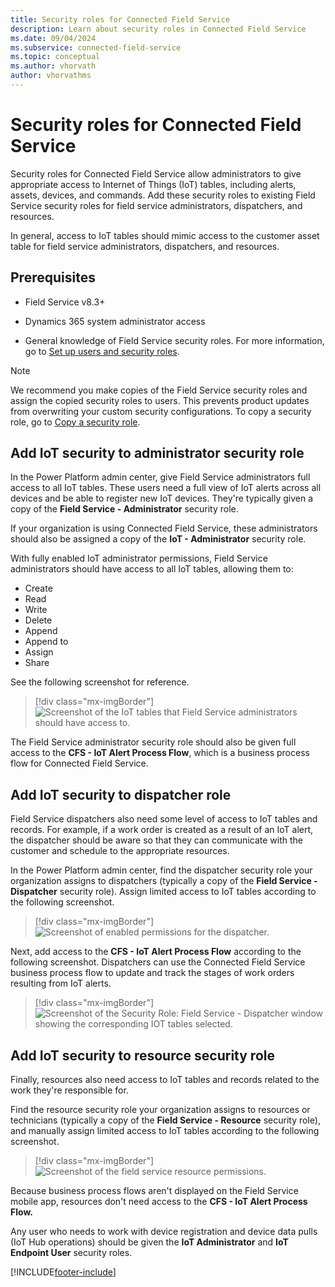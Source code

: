 ```yaml
---
title: Security roles for Connected Field Service
description: Learn about security roles in Connected Field Service
ms.date: 09/04/2024
ms.subservice: connected-field-service
ms.topic: conceptual
ms.author: vhorvath
author: vhorvathms
---
```


# Security roles for Connected Field Service

Security roles for Connected Field Service allow administrators to give appropriate access to Internet of Things (IoT) tables, including alerts, assets, devices, and commands. Add these security roles to existing Field Service security roles for field service administrators, dispatchers, and resources.

In general, access to IoT tables should mimic access to the customer asset table for field service administrators, dispatchers, and resources.

## Prerequisites

- Field Service v8.3+

- Dynamics 365 system administrator access

- General knowledge of Field Service security roles. For more information, go to [Set up users and security roles](users-licenses-permissions.md).

> [!Note]
> We recommend you make copies of the Field Service security roles and assign the copied security roles to users. This prevents product updates from overwriting your custom security configurations. To copy a security role, go to [Copy a security role](/power-platform/admin/database-security).

## Add IoT security to administrator security role

In the Power Platform admin center, give Field Service administrators full access to all IoT tables. These users need a full view of IoT alerts across all devices and be able to register new IoT devices. They're typically given a copy of the **Field Service - Administrator** security role.

If your organization is using Connected Field Service, these administrators should also be assigned a copy of the **IoT - Administrator** security role.

With fully enabled IoT administrator permissions, Field Service administrators should have access to all IoT tables, allowing them to:

- Create
- Read
- Write
- Delete
- Append
- Append to
- Assign
- Share

See the following screenshot for reference.

> [!div class="mx-imgBorder"]
> ![Screenshot of the IoT tables that Field Service administrators should have access to.](media/cfs-security-role-administrator.png)

The Field Service administrator security role should also be given full access to the **CFS - IoT Alert Process Flow**, which is a business process flow for Connected Field Service.

## Add IoT security to dispatcher role

Field Service dispatchers also need some level of access to IoT tables and records. For example, if a work order is created as a result of an IoT alert, the dispatcher should be aware so that they can communicate with the customer and schedule to the appropriate resources.

In the Power Platform admin center, find the dispatcher security role your organization assigns to dispatchers (typically a copy of the **Field Service - Dispatcher** security role). Assign limited access to IoT tables according to the following screenshot.

> [!div class="mx-imgBorder"]
> ![Screenshot of enabled permissions for the dispatcher.](media/cfs-security-role-dispatcher.png)

Next, add access to the **CFS - IoT Alert Process Flow** according to the following screenshot. Dispatchers can use the Connected Field Service business process flow to update and track the stages of work orders resulting from IoT alerts.

> [!div class="mx-imgBorder"]
> ![Screenshot of the Security Role: Field Service - Dispatcher window showing the corresponding IOT tables selected.](media/cfs-security-role-dispatcher-bpf.png)

## Add IoT security to resource security role

Finally, resources also need access to IoT tables and records related to the work they're responsible for.

Find the resource security role your organization assigns to resources or technicians (typically a copy of the **Field Service - Resource** security role), and manually assign limited access to IoT tables according to the following screenshot.

> [!div class="mx-imgBorder"]
> ![Screenshot of the field service resource permissions.](media/cfs-security-role-resource.png)

Because business process flows aren't displayed on the Field Service mobile app, resources don't need access to the **CFS - IoT Alert Process Flow.**

Any user who needs to work with device registration and device data pulls (IoT Hub operations) should be given the **IoT Administrator** and **IoT Endpoint User** security roles.

[!INCLUDE[footer-include](../includes/footer-banner.md)]
